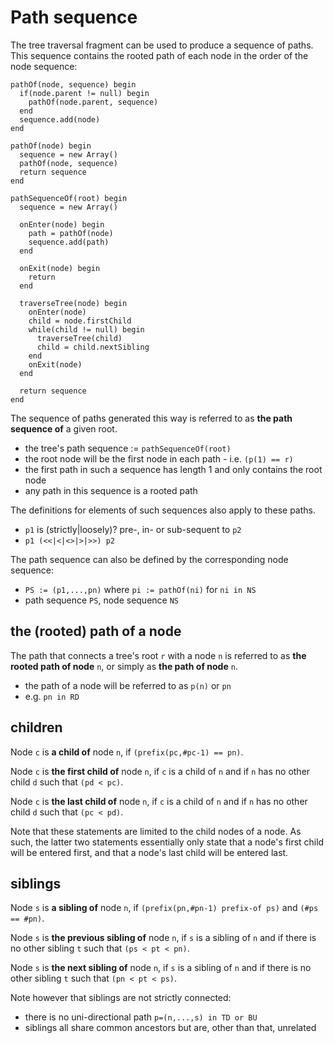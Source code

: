 
<!-- ======================================================================= -->
# Path sequence

The tree traversal fragment can be used to produce a sequence of paths. This
sequence contains the rooted path of each node in the order of the node sequence:

```
pathOf(node, sequence) begin
  if(node.parent != null) begin
    pathOf(node.parent, sequence)
  end
  sequence.add(node)
end

pathOf(node) begin
  sequence = new Array()
  pathOf(node, sequence)
  return sequence
end

pathSequenceOf(root) begin
  sequence = new Array()

  onEnter(node) begin
    path = pathOf(node)
    sequence.add(path)
  end

  onExit(node) begin
    return
  end

  traverseTree(node) begin
    onEnter(node)
    child = node.firstChild
    while(child != null) begin
      traverseTree(child)
      child = child.nextSibling
    end
    onExit(node)
  end

  return sequence
end
```

The sequence of paths generated this way is referred to as
**the path sequence of** a given root.

* the tree's path sequence := `pathSequenceOf(root)`
* the root node will be the first node in each path - i.e. `(p(1) == r)`
* the first path in such a sequence has length 1 and only contains the root node
* any path in this sequence is a rooted path

The definitions for elements of such sequences also apply to these paths.

* `p1` is (strictly|loosely)? pre-, in- or sub-sequent to `p2`
* `p1 (<<|<|<>|>|>>) p2`

The path sequence can also be defined by the corresponding node sequence:

* `PS := (p1,...,pn)` where `pi := pathOf(ni)` for `ni in NS`
* path sequence `PS`, node sequence `NS`

<!-- ======================================================================= -->
## the (rooted) path of a node

The path that connects a tree's root `r` with a node `n` is referred to as
**the rooted path of node** `n`, or simply as **the path of node** `n`.

* the path of a node will be referred to as `p(n)` or `pn`
* e.g. `pn in RD`

<!-- ======================================================================= -->
## children

Node `c` is **a child of** node `n`,
if `(prefix(pc,#pc-1) == pn)`.

Node `c` is **the first child of** node `n`, if `c` is a child of `n`
and if `n` has no other child `d` such that `(pd < pc)`.

Node `c` is **the last child of** node `n`, if `c` is a child of `n`
and if `n` has no other child `d` such that `(pc < pd)`.

Note that these statements are limited to the child nodes of a node. As such,
the latter two statements essentially only state that a node's first child
will be entered first, and that a node's last child will be entered last.

<!-- ======================================================================= -->
## siblings

Node `s` is **a sibling of** node `n`,
if `(prefix(pn,#pn-1) prefix-of ps)` and `(#ps == #pn)`.

Node `s` is **the previous sibling of** node `n`, if `s` is a sibling of `n`
and if there is no other sibling `t` such that `(ps < pt < pn)`.

Node `s` is **the next sibling of** node `n`, if `s` is a sibling of `n`
and if there is no other sibling `t` such that `(pn < pt < ps)`.

Note however that siblings are not strictly connected:

* there is no uni-directional path `p=(n,...,s) in TD or BU`
* siblings all share common ancestors but are, other than that, unrelated
